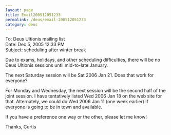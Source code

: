 ```yaml
---
layout: page
title: Email200512051233
permalink: /deus/email-200512051233
category: deus
---
```

To: Deus Ultionis mailing list
<br>Date: Dec 5, 2005 12:33 PM
<br>Subject: scheduling after winter break

Due to exams, holidays, and other scheduling difficulties, there will be no Deus Ultionis sessions until mid-to-late January.

The next Saturday session will be Sat 2006 Jan 21. Does that work for everyone?

For Monday and Wednesday, the next session will be the second half of the joint session. I have tentatively listed Wed 2006 Jan 18 on the web site for that. Alternately, we could do Wed 2006 Jan 11 (one week earlier) if everyone is going to be in town and available.

If you have a preference one way or the other, please let me know!

Thanks,
Curtis
